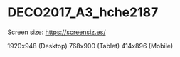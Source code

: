 # DECO2017_A3_hche2187

Screen size: https://screensiz.es/

1920x948 (Desktop)
768x900 (Tablet)
414x896 (Mobile)